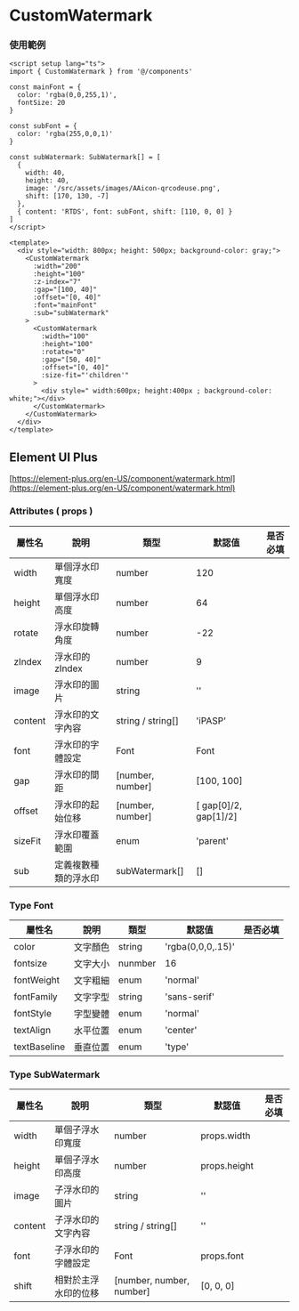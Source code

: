 # CustomWatermark

### 使用範例

```vue
<script setup lang="ts">
import { CustomWatermark } from '@/components'

const mainFont = {
  color: 'rgba(0,0,255,1)',
  fontSize: 20
}

const subFont = {
  color: 'rgba(255,0,0,1)'
}

const subWatermark: SubWatermark[] = [
  {
    width: 40,
    height: 40,
    image: '/src/assets/images/AAicon-qrcodeuse.png',
    shift: [170, 130, -7]
  },
  { content: 'RTDS', font: subFont, shift: [110, 0, 0] }
]
</script>

<template>
  <div style="width: 800px; height: 500px; background-color: gray;">
    <CustomWatermark
      :width="200"
      :height="100"
      :z-index="7"
      :gap="[100, 40]"
      :offset="[0, 40]"
      :font="mainFont"
      :sub="subWatermark"
    >
      <CustomWatermark
        :width="100"
        :height="100"
        :rotate="0"
        :gap="[50, 40]"
        :offset="[0, 40]"
        :size-fit="'children'"
      >
        <div style=" width:600px; height:400px ; background-color: white;"></div>
      </CustomWatermark>
    </CustomWatermark>
  </div>
</template>
```

## Element UI Plus

[https://element-plus.org/en-US/component/watermark.html](https://element-plus.org/en-US/component/watermark.html)

### Attributes ( props )

| 屬性名  | 說明                 | 類型              | 默認值                | 是否必填 |
| ------- | -------------------- | ----------------- | --------------------- | -------- |
| width   | 單個浮水印寬度       | number            | 120                   |          |
| height  | 單個浮水印高度       | number            | 64                    |          |
| rotate  | 浮水印旋轉角度       | number            | -22                   |          |
| zIndex  | 浮水印的 zIndex      | number            | 9                     |          |
| image   | 浮水印的圖片         | string            | ''                    |          |
| content | 浮水印的文字內容     | string / string[] | 'iPASP'               |          |
| font    | 浮水印的字體設定     | Font              | Font                  |          |
| gap     | 浮水印的間距         | [number, number]  | [100, 100]            |          |
| offset  | 浮水印的起始位移     | [number, number]  | [ gap[0]/2, gap[1]/2] |          |
| sizeFit | 浮水印覆蓋範圍       | enum              | 'parent'              |          |
| sub     | 定義複數種類的浮水印 | subWatermark[]    | []                    |          |

### Type Font

| 屬性名       | 說明     | 類型    | 默認值            | 是否必填 |
| ------------ | -------- | ------- | ----------------- | -------- |
| color        | 文字顏色 | string  | 'rgba(0,0,0,.15)' |          |
| fontsize     | 文字大小 | nunmber | 16                |          |
| fontWeight   | 文字粗細 | enum    | 'normal'          |          |
| fontFamily   | 文字字型 | string  | 'sans-serif'      |          |
| fontStyle    | 字型變體 | enum    | 'normal'          |          |
| textAlign    | 水平位置 | enum    | 'center'          |          |
| textBaseline | 垂直位置 | enum    | 'type'            |          |

### Type SubWatermark

| 屬性名  | 說明                 | 類型                     | 默認值       | 是否必填 |
| ------- | -------------------- | ------------------------ | ------------ | -------- |
| width   | 單個子浮水印寬度     | number                   | props.width  |          |
| height  | 單個子浮水印高度     | number                   | props.height |          |
| image   | 子浮水印的圖片       | string                   | ''           |          |
| content | 子浮水印的文字內容   | string / string[]        | ''           |          |
| font    | 子浮水印的字體設定   | Font                     | props.font   |          |
| shift   | 相對於主浮水印的位移 | [number, number, number] | [0, 0, 0]    |          |
